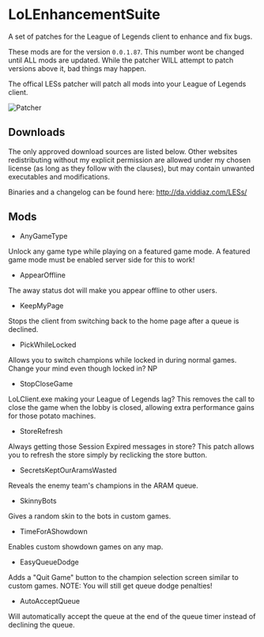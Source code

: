LoLEnhancementSuite
==================

A set of patches for the League of Legends client to enhance and fix bugs.

These mods are for the version `0.0.1.87`. This number wont be changed until ALL mods are updated. While the patcher WILL attempt to patch versions above it, bad things may happen.

The offical LESs patcher will patch all mods into your League of Legends client.

![Patcher](http://puu.sh/8DXPG.png)

## Downloads

The only approved download sources are listed below. Other websites redistributing without my explicit permission are allowed under my chosen license (as long as they follow with the clauses), but may contain unwanted executables and modifications.

Binaries and a changelog can be found here: http://da.viddiaz.com/LESs/

## Mods

* AnyGameType

Unlock any game type while playing on a featured game mode. A featured game mode must be enabled server side for this to work!

* AppearOffline

The away status dot will make you appear offline to other users.

* KeepMyPage

Stops the client from switching back to the home page after a queue is declined.

* PickWhileLocked

Allows you to switch champions while locked in during normal games. Change your mind even though locked in? NP

* StopCloseGame

LoLClient.exe making your League of Legends lag? This removes the call to close the game when the lobby is closed, allowing extra performance gains for those potato machines.

* StoreRefresh

Always getting those Session Expired messages in store? This patch allows you to refresh the store simply by reclicking the store button.

* SecretsKeptOurAramsWasted

Reveals the enemy team's champions in the ARAM queue.

* SkinnyBots

Gives a random skin to the bots in custom games.

* TimeForAShowdown

Enables custom showdown games on any map.

* EasyQueueDodge

Adds a "Quit Game" button to the champion selection screen similar to custom games. NOTE: You will still get queue dodge penalties!

* AutoAcceptQueue

Will automatically accept the queue at the end of the queue timer instead of declining the queue.
